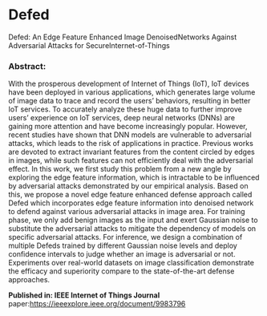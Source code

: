 # Defed
Defed: An Edge Feature Enhanced Image DenoisedNetworks Against Adversarial Attacks for SecureInternet-of-Things
### Abstract:
With the prosperous development of Internet of Things (IoT), IoT devices have been deployed in various applications, which generates large volume of image data to trace and record the users’ behaviors, resulting in better IoT services. To accurately analyze these huge data to further improve users’ experience on IoT services, deep neural networks (DNNs) are gaining more attention and have become increasingly popular. However, recent studies have shown that DNN models are vulnerable to adversarial attacks, which leads to the risk of applications in practice. Previous works are devoted to extract invariant features from the content circled by edges in images, while such features can not efficiently deal with the adversarial effect. In this work, we first study this problem from a new angle by exploring the edge feature information, which is intractable to be influenced by adversarial attacks demonstrated by our empirical analysis. Based on this, we propose a novel edge feature enhanced defense approach called Defed which incorporates edge feature information into denoised network to defend against various adversarial attacks in image area. For training phase, we only add benign images as the input and exert Gaussian noise to substitute the adversarial attacks to mitigate the dependency of models on specific adversarial attacks. For inference, we design a combination of multiple Defeds trained by different Gaussian noise levels and deploy confidence intervals to judge whether an image is adversarial or not. Experiments over real-world datasets on image classification demonstrate the efficacy and superiority compare to the state-of-the-art defense approaches.

**Published in: IEEE Internet of Things Journal**
paper:https://ieeexplore.ieee.org/document/9983796
